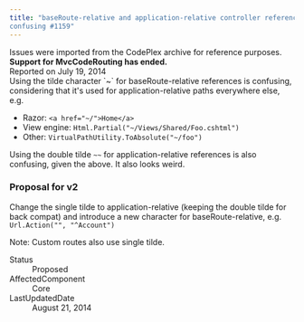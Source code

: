 ```yaml
---
title: "baseRoute-relative and application-relative controller reference syntax is
confusing #1159"
---
```

<div class="note">
   Issues were imported from the CodePlex archive for reference purposes. <b>Support for MvcCodeRouting has ended.</b></div>
<div class="issue-report">
   <div class="issue-header">Reported on 
      <time datetime="2014-07-19T18:14:23.927-07:00" title="2014-07-19T18:14:23.927-07:00">July 19, 2014</time>
   </div>
   <div class="issue-message" markdown="1">Using the tilde character `~` for baseRoute-relative references is confusing, considering that it's used for application-relative paths everywhere else, e.g.

- Razor: `<a href="~/">Home</a>` 
- View engine: `Html.Partial("~/Views/Shared/Foo.cshtml")`
- Other: `VirtualPathUtility.ToAbsolute("~/foo")`

Using the double tilde `~~` for application-relative references is also confusing, given the above. It also looks weird.

### Proposal for v2
Change the single tilde to application-relative (keeping the double tilde for back compat) and introduce a new character for baseRoute-relative, e.g. `Url.Action("", "^Account")`

Note: Custom routes also use single tilde.
      
   </div>
   <div class="issue-footer">
      <dl>
         <dt>Status</dt>
         <dd>Proposed</dd>
         <dt>AffectedComponent</dt>
         <dd>Core</dd>
         <dt>LastUpdatedDate</dt>
         <dd>
            <time datetime="2014-08-21T21:36:08.123-07:00" title="2014-08-21T21:36:08.123-07:00">August 21, 2014</time>
         </dd>
      </dl>
   </div>
</div>